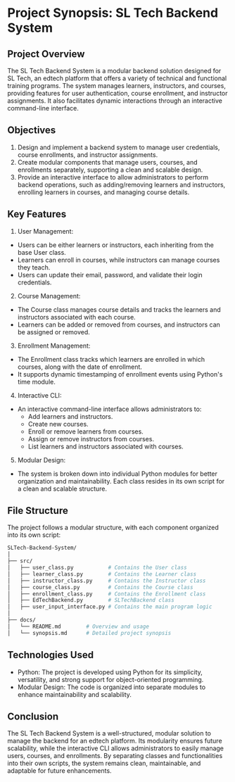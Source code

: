 # Project Synopsis: SL Tech Backend System

## Project Overview
The SL Tech Backend System is a modular backend solution designed for SL Tech, an edtech platform that offers a variety of technical and functional training programs. The system manages learners, instructors, and courses, providing features for user authentication, course enrollment, and instructor assignments. It also facilitates dynamic interactions through an interactive command-line interface.

## Objectives
 1. Design and implement a backend system to manage user credentials, course enrollments, and instructor assignments.
 2. Create modular components that manage users, courses, and enrollments separately, supporting a clean and scalable design.
 3. Provide an interactive interface to allow administrators to perform backend operations, such as adding/removing learners and instructors, enrolling  learners in courses, and managing course details.


## Key Features

 1. User Management:

   - Users can be either learners or instructors, each inheriting from the base User class.
   - Learners can enroll in courses, while instructors can manage courses they teach.
   - Users can update their email, password, and validate their login credentials.

 2. Course Management:

   - The Course class manages course details and tracks the learners and instructors associated with each course.
   - Learners can be added or removed from courses, and instructors can be assigned or removed.

 3. Enrollment Management:

   - The Enrollment class tracks which learners are enrolled in which courses, along with the date of enrollment.
   - It supports dynamic timestamping of enrollment events using Python's time module.

 4. Interactive CLI:

   - An interactive command-line interface allows administrators to:
       - Add learners and instructors.
       - Create new courses.
       - Enroll or remove learners from courses.
       - Assign or remove instructors from courses.
       - List learners and instructors associated with courses.

 5. Modular Design:

   - The system is broken down into individual Python modules for better organization and maintainability. Each class resides in its own script for a clean and scalable structure.

## File Structure
The project follows a modular structure, with each component organized into its own script:
```bash
SLTech-Backend-System/
│
├── src/
│   ├── user_class.py           # Contains the User class
│   ├── learner_class.py        # Contains the Learner class
│   ├── instructor_class.py     # Contains the Instructor class
│   ├── course_class.py         # Contains the Course class
│   ├── enrollment_class.py     # Contains the Enrollment class
│   ├── EdTechBackend.py        # SLTechBackend class
│   ├── user_input_interface.py # Contains the main program logic
│
├── docs/
│   └── README.md        # Overview and usage
│   └── synopsis.md      # Detailed project synopsis
```
## Technologies Used
   - Python: The project is developed using Python for its simplicity, versatility, and strong support for object-oriented programming.
   - Modular Design: The code is organized into separate modules to enhance maintainability and scalability.

## Conclusion
The SL Tech Backend System is a well-structured, modular solution to manage the backend for an edtech platform. Its modularity ensures future scalability, while the interactive CLI allows administrators to easily manage users, courses, and enrollments. By separating classes and functionalities into their own scripts, the system remains clean, maintainable, and adaptable for future enhancements.

